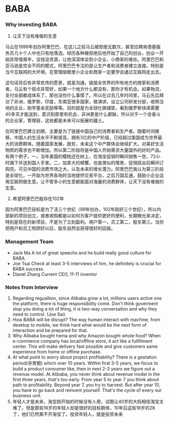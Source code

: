 # BABA

### Why investing BABA


1. 让天下没有难做的生意
  
马云在1999年创办阿里巴巴，在这儿之前马云被拒绝无数次，甚至应聘肯德基服务员几十个人中也只有他落选。经历各种被拒绝后他开始了自己的创业，创业一开始异常很艰辛，没钱没资源，让他深深体会到小企业，小商家的难处。阿里巴巴和亚马逊是完全不同的模式，阿里巴巴专注的是让生产者和消费者建立连接。特别是当今互联网的大环境，在管理层眼里小企业和商家一定要学会通过互联网走出去。

这句话背后有非常宏伟的愿景，就是沟通，链接全世界的所有地方的商家和消费者。马云有个观点非常好，如果一个地方什么都没有，那你才有机会。如果物流，支付全部都成体系了，那也没你什么事情了。所以在过去几年时间里，马云先后拜访了非洲，俄罗斯，印度，东南亚很多国家，做演讲，设立公司研发分部，收购当地的企业，助学基金奖励等等。目的就是为全球化做铺垫，看到俄罗斯快递需要40多天才能送到，意识到那里有机会，非洲更是什么都缺，所以对于一个会奋斗的企业家，管理层，这些都是未来可以拓展的疆土。
  
在阿里巴巴建立初期，主要是为了链接中国自己的消费者和生产者。随着时间推移，中国人的生活水平不断提高，拥有3亿的中产阶级，已经超过美国成为世界最大的消费群体。随着国家发展，脱贫，未来这个中产群体会继续扩大，对美好生活物质的需求也不断增加。所以第二阶段将是中国人开始需求大量国外的好的产品。有两个例子，一，当年美国的樱桃还在树上，在淘宝促销时瞬间销售一空，72小时摘下并送到国人手里。二，加拿大的螃蟹，也是类似的情景，促销挂出后瞬间订购完。可见中国的消费市场之大，以及未来的增长潜力。阿里巴巴我认为第三阶段是全球化，一开始为世界各地的当地提供交易平台，之后万国互通，鼓励小企业运用互联网做生意。让不管多小的生意都能面对海量的消费群体，让天下没有难做的生意。
  
2. 希望阿里巴巴能存在102年

因为阿里巴巴目标是为了活三个世纪（99年创办，102年刚好三个世纪），所以内部新的项目创立，或者收购都是以如何为客户提供更好的便利，长期眼光来决定，特别是现在的新项目，不是为了立刻盈利。用户第一，员工第二，股东第三。当你把用户和员工照顾好以后，股东自然会获得很好的回报。

### Management Team

- Jack Ma 
  A lot of great speechs and he build really good culture for BABA.
- Joe Tsai
  Check at least 3-5 interviews of him, he definitely is crucial for BABA success. 
- Dianel Zhang
  Current CEO, 11-11 inventor
  
### Notes from Interview

1. Regarding regualtion, since Alibaba grow a lot, millions users active one the platform, there is huge responsibility come. Don't think goverment stop you doing a lot of thing, it is two-way conversation and why they need to control. (Joe Sai)
2. How BABA will be disrupt? The way human interact with machine, from desktop to mobile, we think hard what would be the next form of interaction and be prepared for that.
3. Why Alibaba bought hema and why Amazon bought whole food? When e-commerce company has local/offline store, it act like a fullfilment center. This will make delivery fast possible and give customers same experience from home or offline purchase. 
4. At what point to worry about project profitability? There is a gestation period(孕育期) which over 10 years. Within first 3-5 years, we focus to build a product consumer like, then in next 2-3 years we figure out a revenue model. At Alibaba, you never think about revenue model in the first three years, that's too early. From year 5 to year 7 you think about path to profitability. Beyond year 7, you try to harvest. But after year 10, you have to go back and reinvent yourself. That's the cycle of every our business unit.  
5. 年轻人才是未来，淘宝刚开始的时候没有人用，试图让40岁的大妈相信淘宝太难了。但是那些18岁的年轻人却是很好的目标群体，10年后这些18岁的28了，他们已然离不开淘宝了。投资年轻人，就是投资未来
